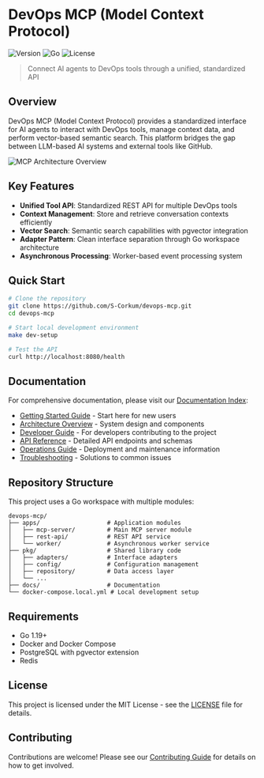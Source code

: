 # DevOps MCP (Model Context Protocol)

![Version](https://img.shields.io/badge/version-1.0.0-blue.svg)
![Go](https://img.shields.io/badge/go-1.19+-00ADD8.svg)
![License](https://img.shields.io/badge/license-MIT-green.svg)

> Connect AI agents to DevOps tools through a unified, standardized API

## Overview

DevOps MCP (Model Context Protocol) provides a standardized interface for AI agents to interact with DevOps tools, manage context data, and perform vector-based semantic search. This platform bridges the gap between LLM-based AI systems and external tools like GitHub.

![MCP Architecture Overview](docs/assets/images/architecture-overview.png)

## Key Features

- **Unified Tool API**: Standardized REST API for multiple DevOps tools
- **Context Management**: Store and retrieve conversation contexts efficiently
- **Vector Search**: Semantic search capabilities with pgvector integration
- **Adapter Pattern**: Clean interface separation through Go workspace architecture
- **Asynchronous Processing**: Worker-based event processing system

## Quick Start

```bash
# Clone the repository
git clone https://github.com/S-Corkum/devops-mcp.git
cd devops-mcp

# Start local development environment
make dev-setup

# Test the API
curl http://localhost:8080/health
```

## Documentation

For comprehensive documentation, please visit our [Documentation Index](docs/README.md):

- [Getting Started Guide](docs/getting-started/README.md) - Start here for new users
- [Architecture Overview](docs/architecture/README.md) - System design and components
- [Developer Guide](docs/developer/README.md) - For developers contributing to the project
- [API Reference](docs/api-reference/README.md) - Detailed API endpoints and schemas
- [Operations Guide](docs/operations/README.md) - Deployment and maintenance information
- [Troubleshooting](docs/troubleshooting/README.md) - Solutions to common issues

## Repository Structure

This project uses a Go workspace with multiple modules:

```
devops-mcp/
├── apps/                   # Application modules
│   ├── mcp-server/         # Main MCP server module
│   ├── rest-api/           # REST API service
│   └── worker/             # Asynchronous worker service
├── pkg/                    # Shared library code
│   ├── adapters/           # Interface adapters
│   ├── config/             # Configuration management
│   ├── repository/         # Data access layer
│   └── ...
├── docs/                   # Documentation
└── docker-compose.local.yml # Local development setup
```

## Requirements

- Go 1.19+
- Docker and Docker Compose
- PostgreSQL with pgvector extension
- Redis

## License

This project is licensed under the MIT License - see the [LICENSE](LICENSE) file for details.

## Contributing

Contributions are welcome! Please see our [Contributing Guide](docs/contributing/README.md) for details on how to get involved.
